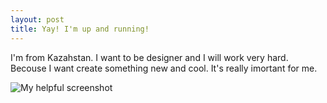 ```yaml
---
layout: post
title: Yay! I'm up and running!
---
```

I'm from Kazahstan. I want to be designer and I will work very hard. Becouse I want create something new and cool. It's really imortant for me. 

![My helpful screenshot](http://cdn.shopify.com/s/files/1/0185/5092/products/persons-0016_large.png?v=1369543588)



